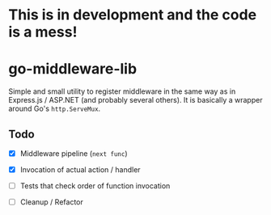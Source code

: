 # This is in development and the code is a mess!

# go-middleware-lib
Simple and small utility to register middleware in the same way as in Express.js / ASP.NET (and probably several others). It is basically a wrapper around Go's `http.ServeMux`.

## Todo
- [x] Middleware pipeline (`next func`)
- [x] Invocation of actual action / handler
- [ ] Tests that check order of function invocation
- [ ] Cleanup / Refactor

